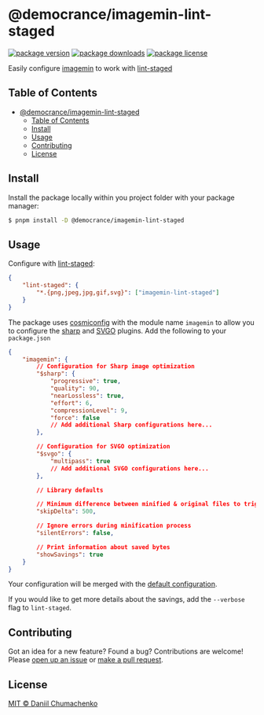 
# @democrance/imagemin-lint-staged
[![package version](https://img.shields.io/npm/v/@democrance/imagemin-lint-staged.svg?style=flat-square)](https://npmjs.org/package/@democrance/imagemin-lint-staged)
[![package downloads](https://img.shields.io/npm/dm/@democrance/imagemin-lint-staged.svg?style=flat-square)](https://npmjs.org/package/@democrance/imagemin-lint-staged)
[![package license](https://img.shields.io/npm/l/@democrance/imagemin-lint-staged.svg?style=flat-square)](https://npmjs.org/package/@democrance/imagemin-lint-staged)

Easily configure [imagemin](https://github.com/imagemin) to work with [lint-staged](https://github.com/okonet/lint-staged)


## Table of Contents
- [@democrance/imagemin-lint-staged](#democranceimagemin-lint-staged)
  - [Table of Contents](#table-of-contents)
  - [Install](#install)
  - [Usage](#usage)
  - [Contributing](#contributing)
  - [License](#license)

## Install

Install the package locally within you project folder with your package manager:

```sh
$ pnpm install -D @democrance/imagemin-lint-staged
```

## Usage

Configure with [lint-staged](https://github.com/okonet/lint-staged):

```json
{
    "lint-staged": {
        "*.{png,jpeg,jpg,gif,svg}": ["imagemin-lint-staged"]
    }
}
```

The package uses [cosmiconfig](https://www.npmjs.com/package/cosmiconfig) with the module name `imagemin` to allow you to configure the [sharp](https://sharp.pixelplumbing.com/api-output#toformat) and [SVGO](https://github.com/svg/svgo?tab=readme-ov-file#configuration) plugins. Add the following to your `package.json`

```json
{
    "imagemin": {
        // Configuration for Sharp image optimization
        "$sharp": {
            "progressive": true,
            "quality": 90,
            "nearLossless": true,
            "effort": 6,
            "compressionLevel": 9,
            "force": false
            // Add additional Sharp configurations here...
        },

        // Configuration for SVGO optimization
        "$svgo": {
            "multipass": true
            // Add additional SVGO configurations here...
        },

        // Library defaults

        // Minimum difference between minified & original files to trigger saving
        "skipDelta": 500,

        // Ignore errors during minification process
        "silentErrors": false,

        // Print information about saved bytes
        "showSavings": true
    }
}
```

Your configuration will be merged with the [default configuration](./default-conf.js). 

If you would like to get more details about the savings, add the `--verbose` flag to `lint-staged`.

## Contributing

Got an idea for a new feature? Found a bug? Contributions are welcome! Please [open up an issue](https://github.com/daniil4udo/imagemin-lint-staged) or [make a pull request](https://makeapullrequest.com/).

## License

[MIT © Daniil Chumachenko](./LICENSE)
    

